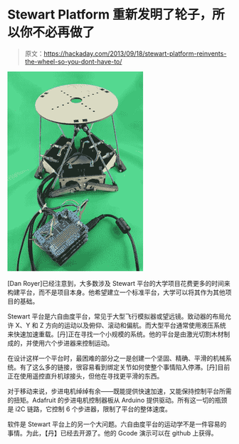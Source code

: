 # Stewart Platform 重新发明了轮子，所以你不必再做了

> 原文：<https://hackaday.com/2013/09/18/stewart-platform-reinvents-the-wheel-so-you-dont-have-to/>

![StewartPlatform](img/691a67d2a3281342c5f7af4d62392875.png)

[Dan Royer]已经注意到，大多数涉及 Stewart 平台的大学项目花费更多的时间来构建平台，而不是项目本身。他希望建立一个标准平台，大学可以将其作为其他项目的基础。

Stewart 平台是六自由度平台，常见于大型飞行模拟器或望远镜。致动器的布局允许 X、Y 和 Z 方向的运动以及俯仰、滚动和偏航。而大型平台通常使用液压系统来快速加速重载。[丹]正在寻找一个小规模的系统。他的平台是由激光切割木材制成的，并使用六个步进器来控制运动。

在设计这样一个平台时，最困难的部分之一是创建一个坚固、精确、平滑的机械系统。有了这么多的链接，很容易看到绑定关节如何使整个事情陷入停滞。[丹]目前正在使用遥控直升机球接头，但他在寻找更平滑的东西。

对于移动来说，步进电机绰绰有余——既能提供快速加速，又能保持控制平台所需的扭矩。Adafruit 的步进电机控制器板从 Arduino 提供驱动。所有这一切的瓶颈是 i2C 链路，它控制 6 个步进器，限制了平台的整体速度。

软件是 Stewart 平台上的另一个大问题。六自由度平台的运动学不是一件容易的事情。为此，【丹】已经去开源了。他的 Gcode 演示可以在 github 上获得。